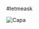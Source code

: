 #letmeask

![Capa](https://user-images.githubusercontent.com/57332512/129649459-4d4a5020-b33b-43ed-8fbe-09c6e90390be.png)
